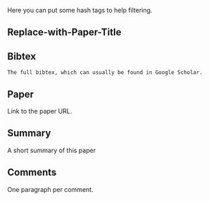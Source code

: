 Here you can put some hash tags to help filtering.

## Replace-with-Paper-Title

## Bibtex
```
The full bibtex, which can usually be found in Google Scholar.
```

## Paper
Link to the paper URL.

## Summary
A short summary of this paper

## Comments
One paragraph per comment. 
